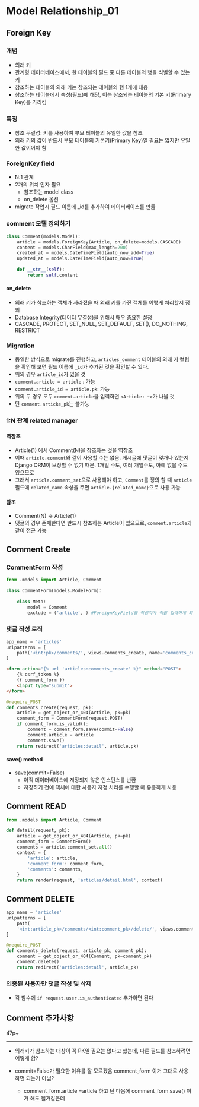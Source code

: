 # Model Relationship_01



## Foreign Key



### 개념

- 외래 키
- 관계형 데이터베이스에서, 한 테이블의 필드 중 다른 테이블의 행을 식별할 수 있는 키
- 참조하는 테이블의 외래 키는 참조되는 테이블의 행 1개에 대응
- 참조하는 테이블에서 속성(필드)에 해당, 이는 참조되는 테이블의 기본 키(Primary Key)를 가리킴



### 특징

- 참조 무결성: 키를 사용하여 부모 테이블의 유일한 값을 참조
- 외래 키의 값이 반드시 부모 테이블의 기본키(Primary Key)일 필요는 없지만 유일한 값이어야 함



### ForeignKey field

- N:1 관계
- 2개의 위치 인자 필요
  - 참조하는 model class
  - on_delete 옵션
- migrate 작업시 필드 이름에 _id를 추가하여 데이터베이스를 만듦



### comment 모델 정의하기

```python
class Comment(models.Model):
    article = models.ForeignKey(Article, on_delete=models.CASCADE)
    content = models.CharField(max_length=200)
    created_at = models.DateTimeField(auto_now_add=True)
    updated_at = models.DateTimeField(auto_now=True)
    
    def __str__(self):
        return self.content
```



#### on_delete

- 외래 키가 참조하는 객체가 사라졌을 때 외래 키를 가진 객체를 어떻게 처리할지 정의
- Database Integrity(데이터 무결성)을 위해서 매우 중요한 설정
- CASCADE, PROTECT, SET_NULL, SET_DEFAULT, SET(), DO_NOTHING, RESTRICT



### Migration

- 동일한 방식으로 migrate를 진행하고, `articles_comment` 테이블의 외래 키 컬럼을 확인해 보면 필드 이름에 `_id`가 추가된 것을 확인할 수 있다.
- 위의 경우 `article_id`가 있을 것
- `comment.article = article` : 가능
- `comment.article_id = article.pk`: 가능
- 위의 두 경우 모두 `comment.article`을 입력하면 `<Article: ~>`가 나올 것
- 단 `comment.articke_pk`는 불가능





### 1:N 관계 related manager



#### 역참조

- Article(1) 에서 Comment(N)을 참조하는 것을 역참조
- 이때 `article.comment`와 같이 사용할 수는 없음. 게시글에 댓글이 몇개나 있는지 Django ORM이 보장할 수 없기 때문. 1개일 수도, 여러 개일수도, 아예 없을 수도 있으므로
- 그래서 `article.comment_set`으로 사용해야 하고, `Comment`를 정의 할 때 `article` 필드에 `related_name` 속성을 주면 `article.{related_name}`으로 사용 가능



#### 참조

- Comment(N) -> Article(1)
- 댓글의 경우 존재한다면 반드시 참조하는 Article이 있으므로, `comment.article`과 같이 접근 가능





## Comment Create



### CommentForm 작성

```python
from .models import Article, Comment

class CommentForm(models.ModelForm):
    
    class Meta:
        model = Comment
        exclude = ('article', ) #ForeignKeyField를 작성자가 직접 입력하게 되는 상황 방지
```



### 댓글 작성 로직

```python
app_name = 'articles'
urlpatterns = [
    path('<int:pk>/comments/', views.comments_create, name='comments_create'),
]
```

```html
<form action="{% url 'articles:comments_create' %}" method="POST">
    {% csrf_token %}
    {{ comment_form }}
    <input type="submit">
</form>
```

```python
@require_POST
def comments_create(request, pk):
    article = get_object_or_404(Article, pk=pk)
    comment_form = CommentForm(request.POST)
    if comment_form.is_valid():
        comment = coment_form.save(commit=False)
        comment.article = article
        comment.save()
    return redirect('articles:detail', article.pk)
```



#### save() method

- save(commit=False)
  - 아직 데이터베이스에 저장되지 않은 인스턴스를 반환
  - 저장하기 전에 객체에 대한 사용자 지정 처리를 수행할 때 유용하게 사용





## Comment READ

```python
from .models import Article, Comment

def detail(request, pk):
    article = get_object_or_404(Article, pk=pk)
    comment_form = CommentForm()
    comments = article.comment_set.all()
    context = {
        'article': article,
        'comment_form': comment_form,
        'comments': comments,
    }
    return render(request, 'articles/detail.html', context)
```



## Comment DELETE

```python
app_name = 'articles'
urlpatterns = [
    path(
    '<int:article_pk>/comments/<int:comment_pk>/delete/', views.comments_delete, name='comments_delete'),
]
```

```python
@require_POST
def comments_delete(request, article_pk, comment_pk):
    comment = get_object_or_404(Comment, pk=comment_pk)
    comment.delete()
    return redirect('articles:detail', article_pk)
```



### 인증된 사용자만 댓글 작성 및 삭제

- 각 함수에 `if request.user.is_authenticated` 추가하면 된다





## Comment 추가사항

47p~



---

- 외래키가 참조하는 대상이 꼭 PK일 필요는 없다고 했는데, 다른 필드를 참조하려면 어떻게 함?

- commit=False가 필요한 이유를 잘 모르겠음 comment_form 이거 그대로 사용하면 되는거 아님?
  - comment_form.article =article 하고 난 다음에 comment_form.save() 이거 해도 될거같은데

